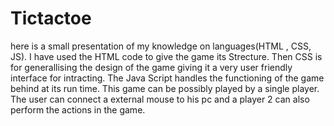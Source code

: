 # Tictactoe
here is a small presentation of my knowledge on languages(HTML , CSS, JS).
I have used the HTML code to give the game its Strecture.
Then CSS is for generallising the design of the game giving it a very user friendly interface for intracting.
The Java Script handles the functioning of the game behind at its run time.
This game can be possibly played by a single player.
The user can connect a external mouse to his pc and a player 2 can also perform the actions in the  game.
